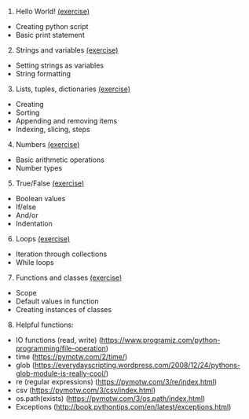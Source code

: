 1. Hello World! [(exercise)](exercises/1-hello-world.md)
  * Creating python script
  * Basic print statement

2. Strings and variables [(exercise)](exercises/2-string-variables.md)
  * Setting strings as variables
  * String formatting

3. Lists, tuples, dictionaries [(exercise)](exercises/3-collections.md)
  * Creating
  * Sorting
  * Appending and removing items
  * Indexing, slicing, steps

4. Numbers [(exercise)](exercises/4-maths.md)
  * Basic arithmetic operations
  * Number types

5. True/False [(exercise)](exercises/5-boolean.md)
  * Boolean values
  * If/else
  * And/or
  * Indentation

6. Loops [(exercise)](exercises/6-loops.md)
  * Iteration through collections
  * While loops

7. Functions and classes [(exercise)](exercises/7-functions-classes.md)
  * Scope
  * Default values in function
  * Creating instances of classes

8. Helpful functions:
  * IO functions (read, write) (https://www.programiz.com/python-programming/file-operation)
  * time (https://pymotw.com/2/time/)
  * glob (https://everydayscripting.wordpress.com/2008/12/24/pythons-glob-module-is-really-cool/)
  * re (regular expressions) (https://pymotw.com/3/re/index.html)
  * csv (https://pymotw.com/3/csv/index.html)
  * os.path(exists) (https://pymotw.com/3/os.path/index.html)
  * Exceptions (http://book.pythontips.com/en/latest/exceptions.html)
